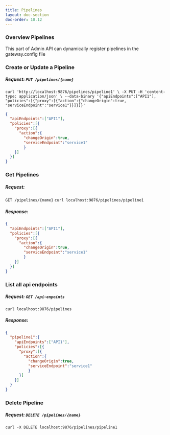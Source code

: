 ```yaml
---
title: Pipelines
layout: doc-section
doc-order: 10.12
---
```


### Overview Pipelines

This part of Admin API can dynamically register pipelines in the gateway.config file

### Create or Update a Pipeline
##### Request: `PUT /pipelines/{name}`

`curl 'http://localhost:9876/pipelines/pipeline1' \
-X PUT -H 'content-type: application/json' \
--data-binary '{"apiEndpoints":["API1"], "policies":[{"proxy":[{"action":{"changeOrigin":true, "serviceEndpoint":"service1"}}]}]}' `

```json
{
  "apiEndpoints":["API1"],
  "policies":[{
    "proxy":[{
      "action":{
        "changeOrigin":true,
        "serviceEndpoint":"service1"
        }
    }]
  }]
}
```

### Get Pipelines

##### Request: 
`GET /pipelines/{name}`
`curl localhost:9876/pipelines/pipeline1`

##### Response:
```json
{
  "apiEndpoints":["API1"],
  "policies":[{
    "proxy":[{
      "action":{
        "changeOrigin":true,
        "serviceEndpoint":"service1"
        }
    }]
  }]
}
```

### List all api endpoints

##### Request: `GET /api-enpoints`
`curl localhost:9876/pipelines`
##### Response: 
```json
{
  "pipeline1":{
    "apiEndpoints":["API1"],
    "policies":[{
      "proxy":[{
        "action":{
          "changeOrigin":true,
          "serviceEndpoint":"service1"
          }
      }]
    }]
  }
}
```

### Delete Pipeline

##### Request: `DELETE /pipelines/{name}` 
`curl -X DELETE localhost:9876/pipelines/pipeline1`
